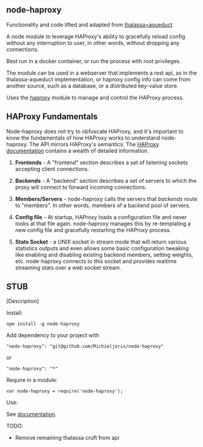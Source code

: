node-haproxy
--------


Functionality and code lifted and adapted from
[thalassa=aqueduct](https://github.com/PearsonEducation/thalassa-aqueduct)

A node module to leverage HAProxy's ability to gracefully reload config without
any interruption to user, in other words, without dropping any connections.

Best run in a docker container, or run the process with root privileges.

The module can be used in a webserver that implements a rest api, as in the
thalassa-aqueduct implementation, or haproxy config info can come from another
source, such as a database, or a distributed key-value store.

Uses the [haproxy](https://github.com/observing/haproxy) module to manage and
control the HAProxy process.

## HAProxy Fundamentals

Node-haproxy does not try to obfuscate HAProxy, and it's important to know the fundamentals of how HAProxy works to understand node-haproxy. The API mirrors HAProxy's semantics. The [HAProxy documentation](http://cbonte.github.io/haproxy-dconv/configuration-1.4.html) contains a wealth of detailed information.

1. **Frontends** - A "frontend" section describes a set of listening sockets accepting client
connections.

2. **Backends** - A "backend" section describes a set of servers to which the proxy will connect
to forward incoming connections.

3. **Members/Servers** - node-haproxy calls the servers that *backends* route to "members". In other words, members of a backend pool of servers.

4. **Config file** - At startup, HAProxy loads a configuration file and never looks at that file again. node-haproxy manages this by re-templating a new config file and gracefully restarting the HAProxy process.

5. **Stats Socket** - a UNIX socket in stream mode that will return various statistics outputs and even allows some basic configuration tweaking like enabling and disabling existing backend members, setting weights, etc. node-haproxy connects to this socket and provides realtime streaming stats over a web socket stream.



STUB
------


[Description]

Install:

    npm install -g node-haproxy
	
Add dependency to your project with

    "node-haproxy": "git@github.com/Michieljoris/node-haproxy"
	
or

	"node-haproxy": "*"

Require in a module:

    var node-haproxy = require('node-haproxy');

Use:

See [documentation](https://rawgithub.com/Michieljoris/node-haproxy/master/docs/node-haproxy.html).







TODO:

* Remove remaining thalassa cruft from api
